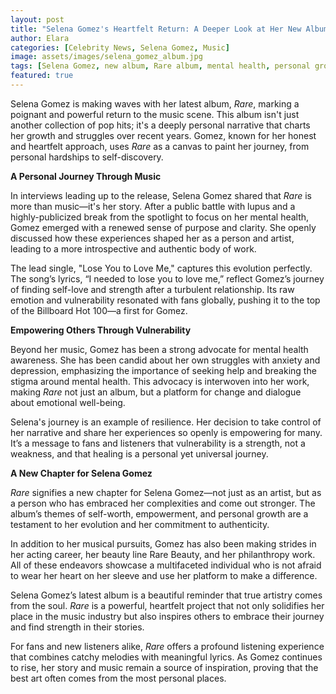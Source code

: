 ```yaml
---
layout: post
title: "Selena Gomez's Heartfelt Return: A Deeper Look at Her New Album and Personal Journey"
author: Elara
categories: [Celebrity News, Selena Gomez, Music]
image: assets/images/selena_gomez_album.jpg
tags: [Selena Gomez, new album, Rare album, mental health, personal growth, music industry, pop music, celebrity news]
featured: true
---
```


Selena Gomez is making waves with her latest album, *Rare*, marking a poignant and powerful return to the music scene. This album isn't just another collection of pop hits; it's a deeply personal narrative that charts her growth and struggles over recent years. Gomez, known for her honest and heartfelt approach, uses *Rare* as a canvas to paint her journey, from personal hardships to self-discovery.

**A Personal Journey Through Music**

In interviews leading up to the release, Selena Gomez shared that *Rare* is more than music—it's her story. After a public battle with lupus and a highly-publicized break from the spotlight to focus on her mental health, Gomez emerged with a renewed sense of purpose and clarity. She openly discussed how these experiences shaped her as a person and artist, leading to a more introspective and authentic body of work.

The lead single, "Lose You to Love Me," captures this evolution perfectly. The song’s lyrics, “I needed to lose you to love me,” reflect Gomez’s journey of finding self-love and strength after a turbulent relationship. Its raw emotion and vulnerability resonated with fans globally, pushing it to the top of the Billboard Hot 100—a first for Gomez.

**Empowering Others Through Vulnerability**

Beyond her music, Gomez has been a strong advocate for mental health awareness. She has been candid about her own struggles with anxiety and depression, emphasizing the importance of seeking help and breaking the stigma around mental health. This advocacy is interwoven into her work, making *Rare* not just an album, but a platform for change and dialogue about emotional well-being.

Selena's journey is an example of resilience. Her decision to take control of her narrative and share her experiences so openly is empowering for many. It’s a message to fans and listeners that vulnerability is a strength, not a weakness, and that healing is a personal yet universal journey.

**A New Chapter for Selena Gomez**

*Rare* signifies a new chapter for Selena Gomez—not just as an artist, but as a person who has embraced her complexities and come out stronger. The album’s themes of self-worth, empowerment, and personal growth are a testament to her evolution and her commitment to authenticity.

In addition to her musical pursuits, Gomez has also been making strides in her acting career, her beauty line Rare Beauty, and her philanthropy work. All of these endeavors showcase a multifaceted individual who is not afraid to wear her heart on her sleeve and use her platform to make a difference.

Selena Gomez’s latest album is a beautiful reminder that true artistry comes from the soul. *Rare* is a powerful, heartfelt project that not only solidifies her place in the music industry but also inspires others to embrace their journey and find strength in their stories.

For fans and new listeners alike, *Rare* offers a profound listening experience that combines catchy melodies with meaningful lyrics. As Gomez continues to rise, her story and music remain a source of inspiration, proving that the best art often comes from the most personal places.

